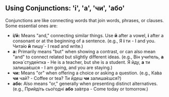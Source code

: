 ## Using Conjunctions: 'і', 'а', 'чи', 'або'

Conjunctions are like connecting words that join words, phrases, or clauses. Some essential ones are:

* **і/й:** Means "and," connecting similar things. Use **й** after a vowel, **і** after a consonant or at the beginning of a sentence. (e.g., Я **і** ти - I and you. Чита́ю **й** пишу́ - I read and write.)
* **а:** Primarily means "but" when showing a contrast, or can also mean "and" to connect related but slightly different ideas. (e.g., Він учи́тель, **а** вона́ студе́нтка - He is a teacher, but she is a student. Я йду, **а** ти залиша́єшся - I am going, and you are staying.)
* **чи:** Means "or" when offering a choice or asking a question. (e.g., Ка́ва **чи** чай? - Coffee or tea? Ти йдеш **чи** залиша́єшся?)
* **або:** Also means "or," generally when presenting distinct alternatives. (e.g., Прийдіть сьо́годні **або** за́втра - Come today or tomorrow.)